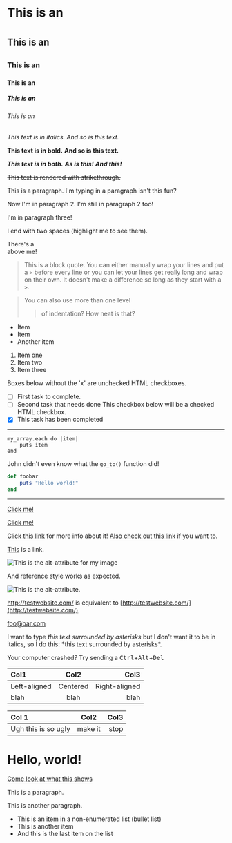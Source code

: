 <!-- See: https://learnxinyminutes.com/docs/markdown/-->

<!--This means we can use HTML elements in Markdown, such as the comment
element, and they won't be affected by a markdown parser. However, if you
create an HTML element in your markdown file, you cannot use markdown syntax
within that element's contents.-->

# This is an <h1>

## This is an <h2>

### This is an <h3>

#### This is an <h4>

##### This is an <h5>

###### This is an <h6>

_This text is in italics._
_And so is this text._

**This text is in bold.**
**And so is this text.**

**_This text is in both._**
**_As is this!_**
_**And this!**_

~~This text is rendered with strikethrough.~~

This is a paragraph. I'm typing in a paragraph isn't this fun?

Now I'm in paragraph 2.
I'm still in paragraph 2 too!

I'm in paragraph three!

I end with two spaces (highlight me to see them).

There's a <br /> above me!

> This is a block quote. You can either
> manually wrap your lines and put a `>` before every line or you can let your lines get really long and wrap on their own.
> It doesn't make a difference so long as they start with a `>`.

> You can also use more than one level
>
> > of indentation?
> > How neat is that?

- Item
- Item
- Another item

1. Item one
2. Item two
3. Item three

Boxes below without the 'x' are unchecked HTML checkboxes.

- [ ] First task to complete.
- [ ] Second task that needs done
      This checkbox below will be a checked HTML checkbox.
- [x] This task has been completed

---

    my_array.each do |item|
        puts item
    end

John didn't even know what the `go_to()` function did!

```ruby
def foobar
    puts "Hello world!"
end
```

---

[Click me!](http://test.com/)

[Click me!](http://test.com/ 'Link to Test.com')

[Click this link][link1] for more info about it!
[Also check out this link][foobar] if you want to.

[link1]: http://test.com/ 'Cool!'
[foobar]: http://foobar.biz/ 'Alright!'

[This][] is a link.

[this]: http://thisisalink.com/

![This is the alt-attribute for my image](http://imgur.com/myimage.jpg 'An optional title')

And reference style works as expected.

![This is the alt-attribute.][myimage]

[myimage]: relative/urls/cool/image.jpg "if you need a title, it's here"

<http://testwebsite.com/> is equivalent to
[http://testwebsite.com/](http://testwebsite.com/)

<foo@bar.com>

I want to type _this text surrounded by asterisks_ but I don't want it to be
in italics, so I do this: \*this text surrounded by asterisks\*.

Your computer crashed? Try sending a
<kbd>Ctrl</kbd>+<kbd>Alt</kbd>+<kbd>Del</kbd>

| Col1         |   Col2   |          Col3 |
| :----------- | :------: | ------------: |
| Left-aligned | Centered | Right-aligned |
| blah         |   blah   |          blah |

| Col 1               |  Col2   | Col3 |
| :------------------ | :-----: | ---: |
| Ugh this is so ugly | make it | stop |

<html>
  <head>
    <title>My Site</title>
  </head>
  <body>
    <h1>Hello, world!</h1>
    <a href="http://codepen.io/anon/pen/xwjLbZ">
      Come look at what this shows
    </a>
    <p>This is a paragraph.</p>
    <p>This is another paragraph.</p>
    <ul>
      <li>This is an item in a non-enumerated list (bullet list)</li>
      <li>This is another item</li>
      <li>And this is the last item on the list</li>
    </ul>
  </body>
</html>
